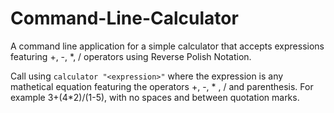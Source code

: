 # Command-Line-Calculator
A command line application for a simple calculator that accepts expressions featuring +, -, *, / operators using Reverse Polish Notation.

Call using `calculator "<expression>"` where the expression is any mathetical equation featuring the operators +, -, * , / and parenthesis. For example 3+(4*2)/(1-5), with no spaces and between quotation marks. 
